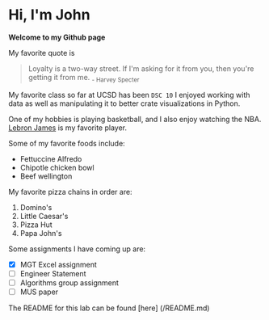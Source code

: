 # Hi, I'm John

**Welcome to my Github page**

My favorite quote is 
> Loyalty is a two-way street. If I'm asking for it from you, then you're getting it from me.
<sub>- Harvey Specter</sub>

My favorite class so far at UCSD has been `DSC 10` 
I enjoyed working with data as well as manipulating it to better crate visualizations in Python.

One of my hobbies is playing basketball, and I also enjoy watching the NBA. [Lebron James](https://en.wikipedia.org/wiki/LeBron_James) is my favorite player.

Some of my favorite foods include:
- Fettuccine Alfredo
- Chipotle chicken bowl
- Beef wellington

My favorite pizza chains in order are:
1. Domino's
2. Little Caesar's
3. Pizza Hut
4. Papa John's

Some assignments I have coming up are:

- [x] MGT Excel assignment
- [ ] Engineer Statement
- [ ] Algorithms group assignment
- [ ] MUS paper 

The README for this lab can be found [here] (/README.md)
